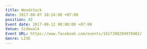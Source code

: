 ```yaml
---
title: Woodstock
date: 2017-08-07 18:24:00 +07:00
position: 42
Event date: 2017-08-12 00:00:00 +07:00
Venue: Sidewalk
Event URL: https://www.facebook.com/events/1617398294978482/
Genre: LIVE
---
```


